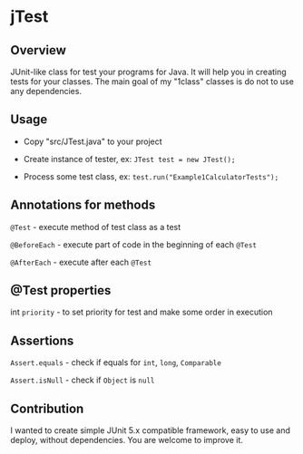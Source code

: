 # jTest

## Overview

JUnit-like class for test your programs for Java. It will help you in creating tests for your classes. The main goal of my "1class" classes is do not to use any dependencies.

## Usage

- Copy "src/JTest.java" to your project

- Create instance of tester, ex: `JTest test = new JTest();`

- Process some test class, ex: `test.run("Example1CalculatorTests");`

## Annotations for methods

`@Test` - execute method of test class as a test

`@BeforeEach` - execute part of code in the beginning of each `@Test`

`@AfterEach` - execute after each `@Test`

## @Test properties

int `priority` - to set priority for test and make some order in execution

## Assertions

`Assert.equals` - check if equals for `int`, `long`, `Comparable`

`Assert.isNull` - check if `Object` is `null`

## Contribution

I wanted to create simple JUnit 5.x compatible framework, easy to use and deploy, without dependencies. You are welcome to improve it.
